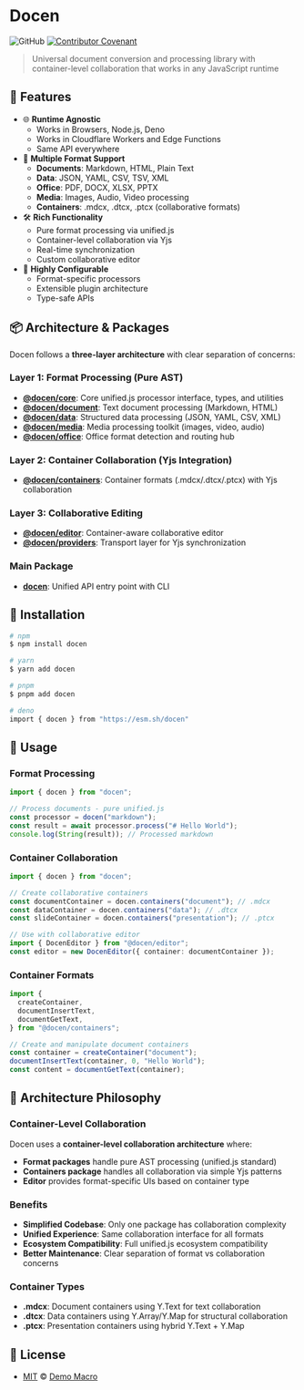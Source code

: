 # Docen

![GitHub](https://img.shields.io/github/license/docenjs/docen)
[![Contributor Covenant](https://img.shields.io/badge/Contributor%20Covenant-2.1-4baaaa.svg)](https://www.contributor-covenant.org/version/2/1/code_of_conduct/)

> Universal document conversion and processing library with container-level collaboration that works in any JavaScript runtime

## 🌟 Features

- 🌐 **Runtime Agnostic**
  - Works in Browsers, Node.js, Deno
  - Works in Cloudflare Workers and Edge Functions
  - Same API everywhere
- 📄 **Multiple Format Support**
  - **Documents**: Markdown, HTML, Plain Text
  - **Data**: JSON, YAML, CSV, TSV, XML
  - **Office**: PDF, DOCX, XLSX, PPTX
  - **Media**: Images, Audio, Video processing
  - **Containers**: .mdcx, .dtcx, .ptcx (collaborative formats)
- 🛠️ **Rich Functionality**
  - Pure format processing via unified.js
  - Container-level collaboration via Yjs
  - Real-time synchronization
  - Custom collaborative editor
- 🔧 **Highly Configurable**
  - Format-specific processors
  - Extensible plugin architecture
  - Type-safe APIs

## 📦 Architecture & Packages

Docen follows a **three-layer architecture** with clear separation of concerns:

### Layer 1: Format Processing (Pure AST)

- **[@docen/core](./packages/core)**: Core unified.js processor interface, types, and utilities
- **[@docen/document](./packages/document)**: Text document processing (Markdown, HTML)
- **[@docen/data](./packages/data)**: Structured data processing (JSON, YAML, CSV, XML)
- **[@docen/media](./packages/media)**: Media processing toolkit (images, video, audio)
- **[@docen/office](./packages/office)**: Office format detection and routing hub

### Layer 2: Container Collaboration (Yjs Integration)

- **[@docen/containers](./packages/containers)**: Container formats (.mdcx/.dtcx/.ptcx) with Yjs collaboration

### Layer 3: Collaborative Editing

- **[@docen/editor](./packages/editor)**: Container-aware collaborative editor
- **[@docen/providers](./packages/providers)**: Transport layer for Yjs synchronization

### Main Package

- **[docen](./packages/docen)**: Unified API entry point with CLI

## 🚀 Installation

```bash
# npm
$ npm install docen

# yarn
$ yarn add docen

# pnpm
$ pnpm add docen

# deno
import { docen } from "https://esm.sh/docen"
```

## 📝 Usage

### Format Processing

```typescript
import { docen } from "docen";

// Process documents - pure unified.js
const processor = docen("markdown");
const result = await processor.process("# Hello World");
console.log(String(result)); // Processed markdown
```

### Container Collaboration

```typescript
import { docen } from "docen";

// Create collaborative containers
const documentContainer = docen.containers("document"); // .mdcx
const dataContainer = docen.containers("data"); // .dtcx
const slideContainer = docen.containers("presentation"); // .ptcx

// Use with collaborative editor
import { DocenEditor } from "@docen/editor";
const editor = new DocenEditor({ container: documentContainer });
```

### Container Formats

```typescript
import {
  createContainer,
  documentInsertText,
  documentGetText,
} from "@docen/containers";

// Create and manipulate document containers
const container = createContainer("document");
documentInsertText(container, 0, "Hello World");
const content = documentGetText(container);
```

## 🧩 Architecture Philosophy

### Container-Level Collaboration

Docen uses a **container-level collaboration architecture** where:

- **Format packages** handle pure AST processing (unified.js standard)
- **Containers package** handles all collaboration via simple Yjs patterns
- **Editor** provides format-specific UIs based on container type

### Benefits

- **Simplified Codebase**: Only one package has collaboration complexity
- **Unified Experience**: Same collaboration interface for all formats
- **Ecosystem Compatibility**: Full unified.js ecosystem compatibility
- **Better Maintenance**: Clear separation of format vs collaboration concerns

### Container Types

- **.mdcx**: Document containers using Y.Text for text collaboration
- **.dtcx**: Data containers using Y.Array/Y.Map for structural collaboration
- **.ptcx**: Presentation containers using hybrid Y.Text + Y.Map

## 📄 License

- [MIT](LICENSE) &copy; [Demo Macro](https://imst.xyz/)
